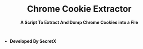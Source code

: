 <h1 align="center">Chrome Cookie Extractor</h1>
<p align="center"><b>A Script To Extract And Dump Chrome Cookies into a File</b></p>
<br>

- **Developed By SecretX**
